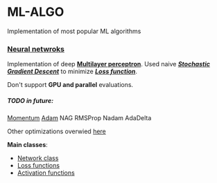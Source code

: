 # ML-ALGO
 Implementation of most popular ML algorithms
 
### [Neural netwroks](networks)

Implementation of deep [**Multilayer perceptron**](https://en.wikipedia.org/wiki/Multilayer_perceptron).
Used naive [***Stochastic Gradient Descent***](https://en.wikipedia.org/wiki/Stochastic_gradient_descent) 
to minimize [***Loss function***](https://en.wikipedia.org/wiki/Loss_function).

Don't support **GPU and parallel** evaluations.

##### TODO in future: 
[Momentum](https://en.wikipedia.org/wiki/Momentum_(technical_analysis))
[Adam](https://arxiv.org/abs/1412.6980)
NAG
RMSProp
Nadam
AdaDelta

Other optimizations overwied [here](https://towardsdatascience.com/deep-learning-optimizers-436171c9e23f)

**Main classes**:
  - [Network class](networks/Network.py)
  - [Loss functions](networks/base/function/Loss.py)
  - [Activation functions](networks/base/function/Function.py)
